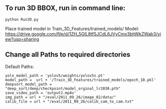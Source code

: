 ## To run 3D BBOX, run in command line:
```
python Run3D.py
```
Place trained model in Train_3D_Features/trained_models/
Model: https://drive.google.com/file/d/1ZH_5GlL8tfSJCdL6JVyCmx3bhWkZWab3/view?usp=sharing

## Change all Paths to required directories

Default Paths:
```
yolo_model_path = 'yolov5/weights/yolov5s.pt'
model_path =  url + '/Train_3D_Features/trained_models/epoch_10.pkl'
deepsort_model_path = "deep_sort/deep/checkpoint/model_orginal_lr2030.pth"
save_video_path = 'output2.mp4v'
img_path = url + "/eval/2011_09_26/image_02/data/"
calib_file = url + "/eval/2011_09_26/calib_cam_to_cam.txt"
```
